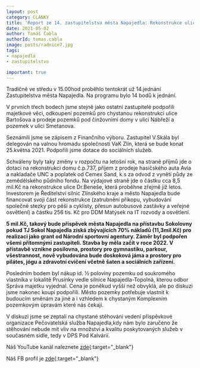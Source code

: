 ```yaml
---
layout: post
category: CLANKY
title: 'Report ze 14. zastupitelstva města Napajedla: Rekonstrukce ulice Dr. Beneše a přístavba Sokolovny'
date: 2021-05-02
author: Tomáš Čabla
authorId: tomas.cabla
image: posts/radnice7.jpg
tags: 
- napajedla 
- zastupitelstvo

important: true
---
```

Tradičně ve středu v 15.00hod proběhlo tentokrát už 14.jednání Zastupitelstva města Napajedla. Na programu bylo 14 bodů k jednání. 


V prvních třech bodech jsme stejně jako ostatní zastupitelé podpořili majetkové věci, odkoupení pozemků pro chystanou rekonstrukci ulice Bartošova a prodeje pozemků  pod činžovními domy v ulici Nábřeží a pozemek v ulici Smetanova. 



Seznámili jsme se zápisem z Finančního výboru. Zastupitel V.Skála byl delegován na valnou hromadu společnosti VaK Zlín, která se bude konat 25.května 2021. Podpořili jsme dotace do sociálních služeb. 


Schváleny byly taky změny v rozpočtu na letošní rok, na straně příjmů jde o dotaci na rekonstrukci domu č.p.737, příjem z prodeje hasičského auta Avia a nakladače UNC a poplatek od Cemex Sand, k.s za odvod z vynětí půdy ze zemědělského půdního fondu. Na výdajové straně jde o částku cca 8,5 mil.Kč na rekonstrukce ulice Dr.Beneše, která proběhne zřejmě již letos. Investorem je Ředitelství silnic Zlínského kraje a město Napajedla bude financovat svoji část rekonstrukce (zatrubnění příkopu, vybudování společné stezky pro pěší a cyklisty, přesun autobusové zastávky a veřejné osvětlení) a částku 256 tis. Kč pro DDM Matýsek na IT rozvody a osvětlení.


**5 mil.Kč, takový bude příspěvek města Napajedla na přístavbu Sokolovny pokud TJ Sokol Napajedla získá zbývajících 70% nákladů (11,3mil.Kč) pro realizaci jako grant od Národní sportovní agentury. Záměr byl podpořen všemi přítomnými zastupiteli. Stavba by měla začít v roce 2022. V přístavbě vznikne posilovna, prostory pro gymnastiku, parkour, všestrannost, nově vybudována bude doskoková jáma a prostory pro pilátes, jógu a zdravotní cvičení včetně šaten a sociálních zařízení.**


 
Posledním bodem byl nákup id. ½ poloviny pozemku od soukromého vlastníka v lokalitě Prusinky vedle silnice Napajedla-Topolná, kterou odbor Správa majetku vyjednal. Cena je poněkud vyšší než obvyklá, ale po diskuzi jsme nakonec koupi podpořili. Město pozemky potřebuje vlastnit k budoucím směnám za jiné a  i vzhledem k chystaným Komplexním pozemkovým úpravám které nás čekají. 


V diskuzi jsme se zeptali na chystané stěhování vedení příspěvkové organizace Pečovatelská služba Napajedla,kdy nám bylo zaručeno že stěhování nebude mít vliv na množství a kvalitu poskytovaných služeb v současném sídle, tedy v DPS Pod Kalvárií.






Náš YouTube kanál naleznete [zde](https://www.youtube.com/channel/UCgoN2Mo3r-xe0iO6N5HRWHA){:target="_blank"}

Náš FB profil je [zde](https://www.facebook.com/piratinapa){:target="_blank"}

